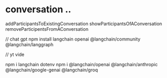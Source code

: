 # conversation ..

addParticipantsToExistingConversation
showParticipantsOfAConversation
removeParticipentsFromAConversation

// chat gpt
npm install langchain openai @langchain/community @langchain/langgraph

// yt vide

npm i langchain dotenv
npm i @langchain/openai @langchain/anthropic @langchain/google-genai
@langchain/groq
